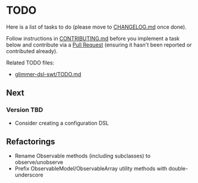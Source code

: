 # TODO

Here is a list of tasks to do (please move to [CHANGELOG.md](CHANGELOG.md) once done). 

Follow instructions in [CONTRIBUTING.md](CONTRIBUTING.md) before you implement a task below and contribute via a [Pull Request](https://github.com/AndyObtiva/glimmer/pulls) (ensuring it hasn't been reported or contributed already).

Related TODO files:
- [glimmer-dsl-swt/TODO.md](https://github.com/AndyObtiva/glimmer-dsl-swt/blob/master/TODO.md)

## Next

### Version TBD

- Consider creating a configuration DSL

## Refactorings

- Rename Observable methods (including subclasses) to observe/unobserve
- Prefix ObservableModel/ObservableArray utility methods with double-underscore
